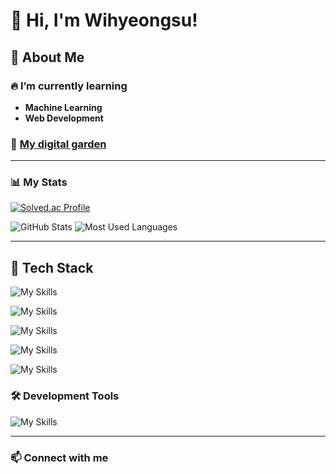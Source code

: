 # 👋 Hi, I'm Wihyeongsu!

## 🚀 About Me

### 🔥 I’m currently learning
- **Machine Learning**
- **Web Development**

### 🌱 [My digital garden](https://digitalgarden-sand-one.vercel.app/)

---

### 📊 My Stats
[![Solved.ac Profile](http://mazassumnida.wtf/api/v2/generate_badge?boj=wihyoungsu)](https://solved.ac/wihyoungsu)

![GitHub Stats](https://github-readme-stats.vercel.app/api?username=Wihyeongsu&show_icons=true&theme=radical)
![Most Used Languages](https://github-readme-stats.vercel.app/api/top-langs/?username=Wihyeongsu&layout=compact&theme=radical)

---

## 🥞 Tech Stack
![My Skills](https://go-skill-icons.vercel.app/api/icons?i=html,typescript,react,zustand)

![My Skills](https://go-skill-icons.vercel.app/api/icons?i=css,tailwindcss)

![My Skills](https://go-skill-icons.vercel.app/api/icons?i=java,python,rust)

![My Skills](https://go-skill-icons.vercel.app/api/icons?i=tauri,nextjs)

![My Skills](https://go-skill-icons.vercel.app/api/icons?i=docker,arch,ubuntu)


### 🛠 Development Tools
![My Skills](https://go-skill-icons.vercel.app/api/icons?i=vscode,zed,neovim,idea)

---

### 📫 Connect with me
